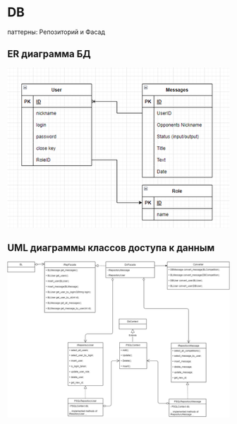 # DB

паттерны: Репозиторий и Фасад

## ER диаграмма БД

![](ER.png)

## UML диаграммы классов доступа к данным

![](UML_DB.png)
